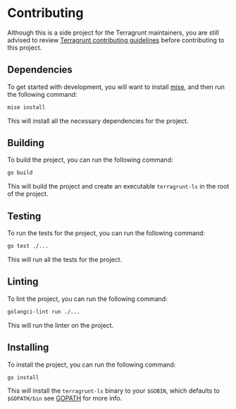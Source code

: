 # Contributing

Although this is a side project for the Terragrunt maintainers, you are still advised to review [Terragrunt contributing guidelines](https://terragrunt.gruntwork.io/docs/community/contributing/) before contributing to this project.

## Dependencies

To get started with development, you will want to install [mise](https://mise.jdx.dev/getting-started.html#_1-install-mise-cli), and then run the following command:

```bash
mise install
```

This will install all the necessary dependencies for the project.

## Building

To build the project, you can run the following command:

```bash
go build
```

This will build the project and create an executable `terragrunt-ls` in the root of the project.

## Testing

To run the tests for the project, you can run the following command:

```bash
go test ./...
```

This will run all the tests for the project.

## Linting

To lint the project, you can run the following command:

```bash
golangci-lint run ./...
```

This will run the linter on the project.

## Installing

To install the project, you can run the following command:

```bash
go install
```

This will install the `terragrunt-ls` binary to your `$GOBIN`, which defaults to `$GOPATH/bin` see [GOPATH](https://go.dev/wiki/GOPATH) for more info.
